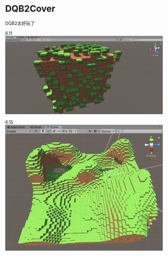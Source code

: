# DQB2Cover

DQB2太好玩了

6.11
![image](https://github.com/fermathGit/DQB2Cover/blob/master/Assets/Screenshot/2c2d04fc099b541348b85daf31f1c6d.png)

6.15
![image](https://github.com/fermathGit/DQB2Cover/blob/master/Assets/Screenshot/1623811114(1).jpg)
